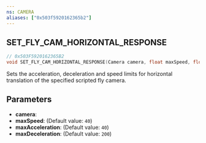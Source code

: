 ```yaml
---
ns: CAMERA
aliases: ["0x503f5920162365b2"]
---
```

## SET_FLY_CAM_HORIZONTAL_RESPONSE

```c
// 0x503F5920162365B2
void SET_FLY_CAM_HORIZONTAL_RESPONSE(Camera camera, float maxSpeed, float maxAcceleration, float maxDeceleration);
```

Sets the acceleration, deceleration and speed limits for horizontal translation of the specified scripted fly camera.


## Parameters
* **camera**: 
* **maxSpeed**: (Default value: `40`)
* **maxAcceleration**: (Default value: `40`)
* **maxDeceleration**: (Default value: `200`)
